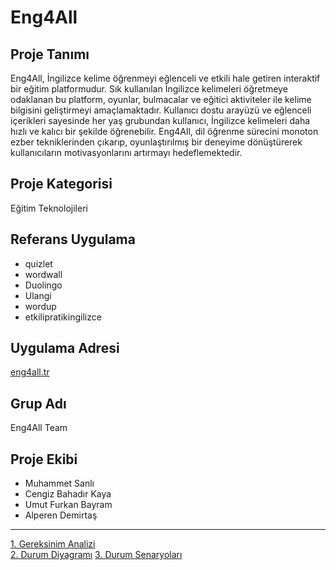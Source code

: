 # Eng4All

## Proje Tanımı
Eng4All, İngilizce kelime öğrenmeyi eğlenceli ve etkili hale getiren interaktif bir eğitim platformudur. Sık kullanılan İngilizce kelimeleri öğretmeye odaklanan bu platform, oyunlar, bulmacalar ve eğitici aktiviteler ile kelime bilgisini geliştirmeyi amaçlamaktadır. Kullanıcı dostu arayüzü ve eğlenceli içerikleri sayesinde her yaş grubundan kullanıcı, İngilizce kelimeleri daha hızlı ve kalıcı bir şekilde öğrenebilir. Eng4All, dil öğrenme sürecini monoton ezber tekniklerinden çıkarıp, oyunlaştırılmış bir deneyime dönüştürerek kullanıcıların motivasyonlarını artırmayı hedeflemektedir.

## Proje Kategorisi
Eğitim Teknolojileri

## Referans Uygulama
- quizlet
- wordwall
- Duolingo
- Ulangi
- wordup
- etkilipratikingilizce

## Uygulama Adresi
[eng4all.tr](http://eng4all.tr)

## Grup Adı
Eng4All Team

## Proje Ekibi
- Muhammet Sanlı
- Cengiz Bahadır Kaya
- Umut Furkan Bayram
- Alperen Demirtaş

---

[1. Gereksinim Analizi](Gereksinim-Analizi.md)  
[2. Durum Diyagramı](Durum-Diyagramı.svg)
[3. Durum Senaryoları](durumSenaryolari.md)
